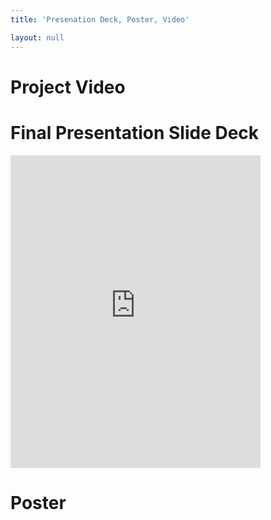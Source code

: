 ```yaml
---
title: 'Presenation Deck, Poster, Video'

layout: null
---
```



# Project Video

# Final Presentation Slide Deck

<p><iframe src="https://docs.google.com/presentation/d/e/2PACX-1vSBVojFV2R-uYy_9aoTLyobmUBokSGCnaDXZq8AUBMCa6OCPRZZa7LTYkvIZT1dyswO_YtYURiWbGJj/embed?start=false&loop=false&delayms=3000" frameborder="0" width="400" height="500" allowfullscreen="true" mozallowfullscreen="true" webkitallowfullscreen="true"></iframe></p>

# Poster
